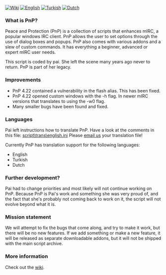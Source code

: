[![Wiki](https://img.shields.io/badge/Link-Wiki-blue.svg)](https://github.com/solbu/Peace-and-Protection/wiki)
[![English](https://img.shields.io/badge/Language-English-green.svg)](https://github.com/solbu/Peace-and-Protection/blob/master/script/trans/english.ini)
[![Turkish](https://img.shields.io/badge/Language-T%C3%BCrk%C3%A7e-green.svg)](https://github.com/solbu/Peace-and-Protection/blob/master/script/trans/turkish.ini)
[![Dutch](https://img.shields.io/badge/Language-Nederlands-green.svg)](https://github.com/solbu/Peace-and-Protection/blob/master/script/trans/nederlands.ini)

### What is PnP?
Peace and Protection (PnP) is a collection of scripts that enhances mIRC, a popular windows IRC client. PnP allows the user to set options through the use of dialog boxes and popups. PnP also comes with various addons and a slew of custom commands. It has everything a beginner, advanced or expert mIRC user needs.

This script is coded by pai. She left the scene many years ago never to return. PnP is part of her legacy.

### Improvements
* PnP 4.22 contained a vulnerability in the flash alias. This has been fixed.
* PnP 4.22 opened custom windows with the -h flag. In newer mIRC versions that translates to using the -w0 flag.
* Many smaller bugs have been found and fixed.

### Languages
Pai left instructions how to translate PnP. Have a look at the comments in this file: [script\trans\english.ini](https://github.com/solbu/Peace-and-Protection/blob/master/script/trans/english.ini) Please [email us](mailto:pnp@login.kristshell.net) your translation file!

Currently PnP has translation support for the following languages:
* English
* Turkish
* Dutch

### Further development?
Pai had to change priorities and most likely will not continue working on PnP. Because PnP is Pai's work and something she was very proud of, and the fact that she's probably not coming back to work on it, the script will not evolve beyond what it is. 

### Mission statement
We will attempt to fix the bugs that come along, and try to make it work, but there will be no new features. If we add something or make a new feature, it will be released as separate downloadable addons, but it will not be shipped with the main script archive.

### More information
Check out the [wiki](https://github.com/solbu/Peace-and-Protection/wiki).

